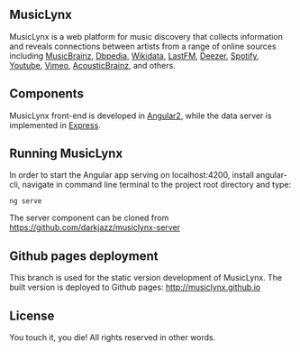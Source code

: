 ## MusicLynx

MusicLynx is a web platform for music discovery that collects information and reveals connections between artists from a range of online sources including [MusicBrainz](https://musicbrainz.org), [Dbpedia](https://dbpedia.org), [Wikidata](https://wikidata.org), [LastFM](http://last.fm), [Deezer](http://deezer.com), [Spotify](http://spotify.com), [Youtube](http://youtube.com), [Vimeo](http://vimeo.com), [AcousticBrainz](http://acousticbrainz.org), and others.

## Components

MusicLynx front-end is developed in [Angular2](https://angular.io), while the data server is implemented in [Express](https://expressjs.com).

## Running MusicLynx

In order to start the Angular app serving on localhost:4200, install angular-cli, navigate in command line terminal to the project root directory and type:
```
ng serve
```

The server component can be cloned from https://github.com/darkjazz/musiclynx-server

## Github pages deployment

This branch is used for the static version development of MusicLynx. The built version is deployed to  Github pages: http://musiclynx.github.io

## License

You touch it, you die! All rights reserved in other words.
